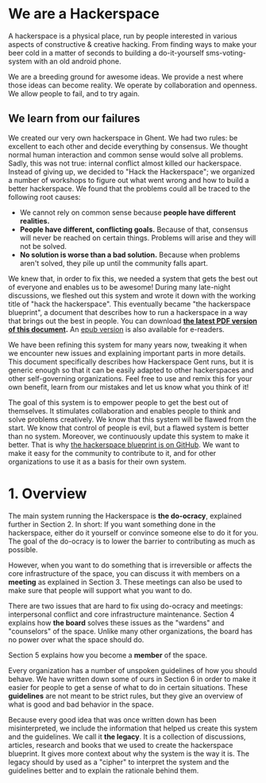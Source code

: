 # We are a Hackerspace

A hackerspace is a physical place, run by people interested in various aspects of constructive & creative hacking. From finding ways to make your beer cold in a matter of seconds to building a do-it-yourself sms-voting-system with an old android phone.

We are a breeding ground for awesome ideas. We provide a nest where those ideas can become reality. We operate by collaboration and openness. We allow people to fail, and to try again.

## We learn from our failures

We created our very own hackerspace in Ghent. We had two rules: be excellent to each other and decide everything by consensus. We thought normal human interaction and common sense would solve all problems. Sadly, this was not true: internal conflict almost killed our hackerspace. Instead of giving up, we decided to "Hack the Hackerspace"; we organized a number of workshops to figure out what went wrong and how to build a better hackerspace. We found that the problems could all be traced to the following root causes:

* We cannot rely on common sense because **people have different realities.**
* **People have different, conflicting goals.** Because of that, consensus will never be reached on certain things. Problems will arise and they will not be solved.
* **No solution is worse than a bad solution.** Because when problems aren't solved, they pile up until the community falls apart.

We knew that, in order to fix this, we needed a system that gets the best out of everyone and enables us to be awesome! During many late-night discussions, we fleshed out this system and wrote it down with the working title of "hack the hackerspace". This eventually became "the hackerspace blueprint", a document that describes how to run a hackerspace in a way that brings out the best in people. You can download **[the latest PDF version of this document](https://github.com/0x20/hackerspace-blueprint/releases/latest/download/hackerspace-blueprint.pdf).** An [epub version](https://github.com/0x20/hackerspace-blueprint/releases/latest/download/hackerspace-blueprint.epub) is also available for e-readers.

We have been refining this system for many years now, tweaking it when we encounter new issues and explaining important parts in more details. This document specifically describes how Hackerspace Gent runs, but it is generic enough so that it can be easily adapted to other hackerspaces and other self-governing organizations. Feel free to use and remix this for your own benefit, learn from our mistakes and let us know what you think of it!

The goal of this system is to empower people to get the best out of themselves. It stimulates collaboration and enables people to think and solve problems creatively. We know that this system will be flawed from the start. We know that control of people is evil, but a flawed system is better than no system. Moreover, we continuously update this system to make it better. That is why [the hackerspace blueprint is on GitHub](https://github.com/0x20/hackerspace-blueprint). We want to make it easy for the community to contribute to it, and for other organizations to use it as a basis for their own system.

# 1. Overview

The main system running the Hackerspace is **the do-ocracy**, explained further in Section 2. In short: If you want something done in the hackerspace, either do it yourself or convince someone else to do it for you. The goal of the do-ocracy is to lower the barrier to contributing as much as possible.

However, when you want to do something that is irreversible or affects the core infrastructure of the space, you can discuss it with members on a **meeting** as explained in Section 3. These meetings can also be used to make sure that people will support what you want to do.

There are two issues that are hard to fix using do-ocracy and meetings: interpersonal conflict and core infrastructure maintenance. Section 4 explains how **the board** solves these issues as the "wardens" and "counselors" of the space. Unlike many other organizations, the board has no power over what the space should do.

Section 5 explains how you become a **member** of the space.

Every organization has a number of unspoken guidelines of how you should behave. We have written down some of ours in Section 6 in order to make it easier for people to get a sense of what to do in certain situations. These **guidelines** are not meant to be strict rules, but they give an overview of what is good and bad behavior in the space.

Because every good idea that was once written down has been misinterpreted, we include the information that helped us create this system and the guidelines. We call it **the legacy**. It is a collection of discussions, articles, research and books that we used to create the hackerspace blueprint. It gives more context about why the system is the way it is. The legacy should by used as a "cipher" to interpret the system and the guidelines better and to explain the rationale behind them.

